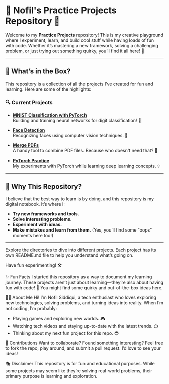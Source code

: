 # 🚀 Nofil's Practice Projects Repository 🎨

Welcome to my **Practice Projects** repository! This is my creative playground where I experiment, learn, and build cool stuff while having loads of fun with code. Whether it’s mastering a new framework, solving a challenging problem, or just trying out something quirky, you’ll find it all here! 🌟

---

## 🎯 What’s in the Box?

This repository is a collection of all the projects I’ve created for fun and learning. Here are some of the highlights:

### 🔍 Current Projects
- **[MNIST Classification with PyTorch](https://github.com/nofilsiddiqui-2000/Practice-Projects/tree/main/MNIST%20Classification%20with%20Pytorch)**  
  Building and training neural networks for digit classification! 🧠

- **[Face Detection](https://github.com/nofilsiddiqui-2000/Practice-Projects/tree/main/face-detection)**  
  Recognizing faces using computer vision techniques. 📸

- **[Merge PDFs](https://github.com/nofilsiddiqui-2000/Practice-Projects/tree/main/merge-pdf)**  
  A handy tool to combine PDF files. Because who doesn't need that? 📄

- **[PyTorch Practice](https://github.com/nofilsiddiqui-2000/Practice-Projects/tree/main/pytorch-practice)**  
  My experiments with PyTorch while learning deep learning concepts. 💡

---

## 🤔 Why This Repository?
I believe that the best way to learn is by doing, and this repository is my digital notebook. It’s where I:
- **Try new frameworks and tools.**
- **Solve interesting problems.**
- **Experiment with ideas.**
- **Make mistakes and learn from them.** (Yes, you’ll find some "oops" moments here too!)

---

Explore the directories to dive into different projects. Each project has its own README.md file to help you understand what’s going on.

Have fun experimenting! 🛠️

✨ Fun Facts
I started this repository as a way to document my learning journey.
These projects aren’t just about learning—they’re also about having fun with code! 🤩
You might find some quirky and out-of-the-box ideas here.

🧑‍💻 About Me
Hi! I’m Nofil Siddiqui, a tech enthusiast who loves exploring new technologies, solving problems, and turning ideas into reality. When I’m not coding, I’m probably:

- Playing games and exploring new worlds. 🎮  
- Watching tech videos and staying up-to-date with the latest trends. 📺  
- Thinking about my next fun project for this repo. 😎  


🤝 Contributions
Want to collaborate? Found something interesting? Feel free to fork the repo, play around, and submit a pull request. I’d love to see your ideas!

🎭 Disclaimer
This repository is for fun and educational purposes. While some projects may seem like they’re solving real-world problems, their primary purpose is learning and exploration.



